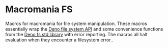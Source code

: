 # Macromania FS

Macros for macromania for file system manipulation. These macros essentially
wrap the
[Deno file system API](https://deno.land/api@v1.40.3?unstable=true&s=Deno.chmod)
and some convenience functions from the
[Deno fs std library](https://deno.land/std@0.63.0/fs/mod.ts) with error
reporting. The macros all halt evaluation when they encounter a filesystem
error..
